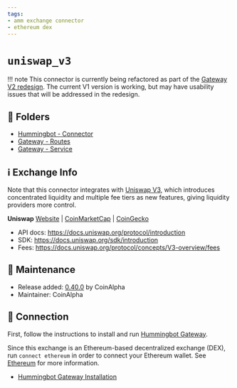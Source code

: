 ```yaml
---
tags:
- amm exchange connector
- ethereum dex
---
```


# `uniswap_v3`

!!! note
    This connector is currently being refactored as part of the [Gateway V2 redesign](/developers/gateway). The current V1 version is working, but may have usability issues that will be addressed in the redesign.

## 📁 Folders

* [Hummingbot - Connector](https://github.com/CoinAlpha/hummingbot/tree/master/hummingbot/connector/connector/uniswap_v3)
* [Gateway - Routes](https://github.com/CoinAlpha/gateway-api/blob/master/src/routes/uniswap_v3.ts)
* [Gateway - Service](https://github.com/CoinAlpha/gateway-api/blob/master/src/services/uniswap_v3.js)


## ℹ️ Exchange Info

Note that this connector integrates with [Uniswap V3](https://docs.uniswap.org/protocol/introduction), which introduces concentrated liquidity and multiple fee tiers as new features, giving liquidity providers more control.

**Uniswap** 
[Website](https://uniswap.org/) | [CoinMarketCap](https://coinmarketcap.com/currencies/terra-luna/) | [CoinGecko](https://www.coingecko.com/en/coins/uniswap)

* API docs: https://docs.uniswap.org/protocol/introduction
* SDK: https://docs.uniswap.org/sdk/introduction
* Fees: https://docs.uniswap.org/protocol/concepts/V3-overview/fees

## 👷 Maintenance

* Release added: [0.40.0](/release-notes/0.40.0/) by CoinAlpha
* Maintainer: CoinAlpha

## 🔑 Connection

First, follow the instructions to install and run [Hummingbot Gateway](/protocols/gateway/).

Since this exchange is an Ethereum-based decentralized exchange (DEX), run `connect ethereum` in order to connect your Ethereum wallet. See [Ethereum](/protocols/ethereum) for more information.

- [Hummingbot Gateway Installation](/installation/gateway)
